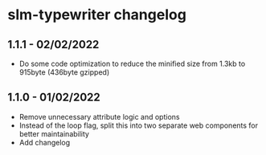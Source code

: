 # slm-typewriter changelog

## 1.1.1 - 02/02/2022

-   Do some code optimization to reduce the minified size from 1.3kb to 915byte (436byte gzipped)

## 1.1.0 - 01/02/2022

-   Remove unnecessary attribute logic and options
-   Instead of the loop flag, split this into two separate web components for better maintainability
-   Add changelog
